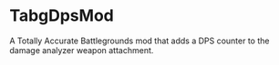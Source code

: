 # TabgDpsMod
A Totally Accurate Battlegrounds mod that adds a DPS counter to the damage analyzer weapon attachment.
